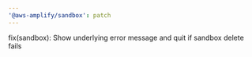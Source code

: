 ```yaml
---
'@aws-amplify/sandbox': patch
---
```


fix(sandbox): Show underlying error message and quit if sandbox delete fails
